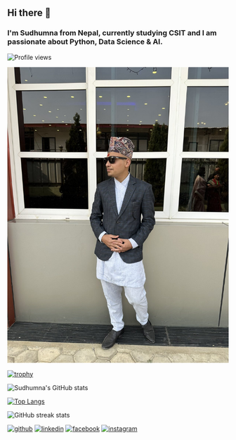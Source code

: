 ## Hi there 👋 
### I'm Sudhumna from Nepal, currently studying CSIT and I am passionate about Python, Data Science & AI.
![Profile views](https://gpvc.arturio.dev/Sudhumna) 

![I am GitHub Readme Generator's creator](https://github.com/Sudhumna/Sudhumna/blob/main/IMG-9feae2f743b097892f734dca4e78846b-V.jpg)

[![trophy](https://github-profile-trophy.vercel.app/?username=Sudhumna)](https://github.com/ryo-ma/github-profile-trophy)

![Sudhumna's GitHub stats](https://github-readme-stats.vercel.app/api?username=Sudhumna&show_icons=true&theme=radical)

[![Top Langs](https://github-readme-stats.vercel.app/api/top-langs/?username=Sudhumna)](https://github.com/anuraghazra/github-readme-stats)

![GitHub streak stats](https://streak-stats.demolab.com/?user=Sudhumna)  

[<img src='https://cdn.jsdelivr.net/npm/simple-icons@3.0.1/icons/github.svg' alt='github' height='40'>](https://github.com/https://github.com/Sudhumna)  [<img src='https://cdn.jsdelivr.net/npm/simple-icons@3.0.1/icons/linkedin.svg' alt='linkedin' height='40'>](https://www.linkedin.com/in/https://www.linkedin.com/in/sudhumna-phuyal-78860620a/)  [<img src='https://cdn.jsdelivr.net/npm/simple-icons@3.0.1/icons/facebook.svg' alt='facebook' height='40'>](https://www.facebook.com/https://www.facebook.com/profile.php?id=100009797820145&mibextid=ZbWKwL)  [<img src='https://cdn.jsdelivr.net/npm/simple-icons@3.0.1/icons/instagram.svg' alt='instagram' height='40'>](https://www.instagram.com/https://instagram.com/phuyalsudhumna?igshid=NmQ2ZmYxZjA=/)  
